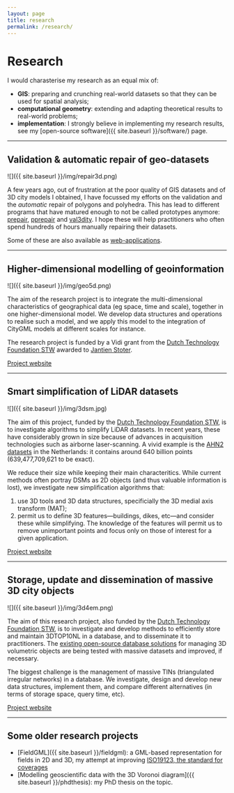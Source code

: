 ```yaml
---
layout: page
title: research
permalink: /research/
---
```


# Research 

I would charasterise my research as an equal mix of:

  - __GIS__: preparing and crunching real-world datasets so that they can be used for spatial analysis;
  - __computational geometry__: extending and adapting theoretical results to real-world problems;
  - __implementation__: I strongly believe in implementing my research results, see my [open-source software]({{ site.baseurl }}/software/) page.

- - -

## Validation & automatic repair of geo-datasets

![]({{ site.baseurl }}/img/repair3d.png)

A few years ago, out of frustration at the poor quality of GIS datasets and of 3D city models I obtained, I have focussed my efforts on the validation and the *automatic* repair of polygons and polyhedra. This has lead to different programs that have matured enough to not be called prototypes anymore: [prepair](https://github.com/tudelft3d/prepair), [pprepair](https://github.com/tudelft3d/pprepair) and [val3dity](https://github.com/tudelft3d/val3dity). 
I hope these will help practitioners who often spend hundreds of hours manually repairing their datasets. 

Some of these are also available as [web-applications](http://geovalidation.bk.tudelft.nl).


- - -

## Higher-dimensional modelling of geoinformation

![]({{ site.baseurl }}/img/geo5d.png)

The aim of the research project is to integrate the multi-dimensional characteristics of geographical data (eg space, time and scale), together in one higher-dimensional model. We develop data structures and operations to realise such a model, and we apply this model to the integration of CityGML models at different scales for instance.

The research project is funded by a Vidi grant from the [Dutch Technology Foundation STW](http://www.stw.nl) awarded to [Jantien Stoter](http://3d.bk.tudelft.nl/jstoter). 

<a href="http://3d.bk.tudelft.nl/projects/geo5d/"><i class="fa fa-external-link"></i> Project website</a>

- - -

## Smart simplification of LiDAR datasets

![]({{ site.baseurl }}/img/3dsm.jpg)

The aim of this project, funded by the [Dutch Technology Foundation STW](http://www.stw.nl), is to investigate algorithms to simplify LiDAR datasets. 
In recent years, these have considerably grown in size because of advances in acquisition technologies such as airborne laser-scanning. 
A vivid example is the [AHN2 datasets](http://www.ahn.nl) in the Netherlands: it contains around 640 billion points (639,477,709,621 to be exact). 

We reduce their size while keeping their main characteritics. 
While current methods often portray DSMs as 2D objects (and thus valuable information is lost), we investigate new simplification algorithms that:

  1. use 3D tools and 3D data structures, specificially the 3D medial axis transform (MAT);
  2. permit us to define 3D features—buildings, dikes, etc—and consider these while simplifying. The knowledge of the features will permit us to remove unimportant points and focus only on those of interest for a given application.

<a href="http://3d.bk.tudelft.nl/projects/3dsm/"><i class="fa fa-external-link"></i> Project website</a>


- - -

## Storage, update and dissemination of massive 3D city objects

![]({{ site.baseurl }}/img/3d4em.png)

The aim of this research project, also funded by the [Dutch Technology Foundation STW](http://www.stw.nl), is to investigate and develop methods to efficiently store and maintain 3DTOP10NL in a database, and to disseminate it to practitioners.
The [existing open-source database solutions](http://www.3dcitydb.org) for managing 3D volumetric objects are being tested with massive datasets and improved, if necessary.

The biggest challenge is the management of massive TINs (triangulated irregular networks) in a database.
We investigate, design and develop new data structures, implement them, and compare different alternatives (in terms of storage space, query time, etc).

<a href="http://www.3d4em.nl"><i class="fa fa-external-link"></i> Project website</a>

- - - 

## Some older research projects 

  - [FieldGML]({{ site.baseurl }}/fieldgml): a GML-based representation for fields in 2D and 3D, my attempt at improving [ISO19123, the standard for coverages](http://www.iso.org/iso/catalogue_detail.htm?csnumber=40121)
  - [Modelling geoscientific data with the 3D Voronoi diagram]({{ site.baseurl }}/phdthesis): my PhD thesis on the topic.